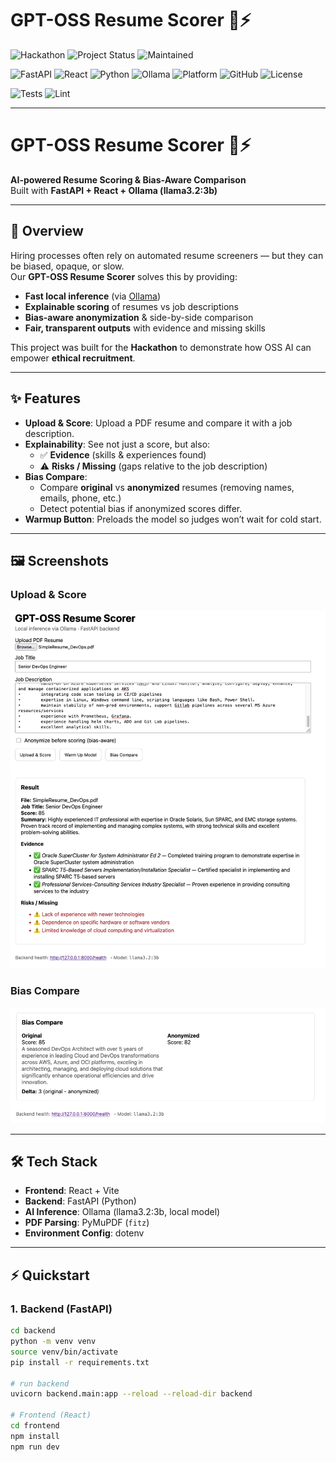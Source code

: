 # GPT-OSS Resume Scorer 📝⚡

![Hackathon](https://img.shields.io/badge/Hackathon-GPT--OSS%20Hackathon-blueviolet?style=for-the-badge&logo=github)
![Project Status](https://img.shields.io/badge/Status-Ready%20to%20Submit-success?style=for-the-badge&logo=rocket)
![Maintained](https://img.shields.io/badge/Maintained-Yes-brightgreen?style=for-the-badge&logo=github)

![FastAPI](https://img.shields.io/badge/FastAPI-0.110+-009688?style=for-the-badge&logo=fastapi)
![React](https://img.shields.io/badge/React-18+-61DAFB?style=for-the-badge&logo=react)
![Python](https://img.shields.io/badge/Python-3.10%2B-3776AB?style=for-the-badge&logo=python)
![Ollama](https://img.shields.io/badge/Ollama-Local%20LLM-black?style=for-the-badge&logo=llama)
![Platform](https://img.shields.io/badge/Platform-macOS%20M1-lightgrey?style=for-the-badge&logo=apple)
![GitHub](https://img.shields.io/badge/GitHub-Repo-black?style=for-the-badge&logo=github)
![License](https://img.shields.io/badge/License-MIT-yellow?style=for-the-badge)

![Tests](https://img.shields.io/badge/Tests-Passing-brightgreen?style=for-the-badge&logo=pytest)
![Lint](https://img.shields.io/badge/Lint-Flake8-blue?style=for-the-badge&logo=python)

---

# GPT-OSS Resume Scorer 📝⚡

**AI-powered Resume Scoring & Bias-Aware Comparison**  
Built with **FastAPI + React + Ollama (llama3.2:3b)**

---

## 🚀 Overview
Hiring processes often rely on automated resume screeners — but they can be biased, opaque, or slow.  
Our **GPT-OSS Resume Scorer** solves this by providing:

- **Fast local inference** (via [Ollama](https://ollama.ai/))  
- **Explainable scoring** of resumes vs job descriptions  
- **Bias-aware anonymization** & side-by-side comparison  
- **Fair, transparent outputs** with evidence and missing skills

This project was built for the **Hackathon** to demonstrate how OSS AI can empower **ethical recruitment**.

---

## ✨ Features
- **Upload & Score**: Upload a PDF resume and compare it with a job description.
- **Explainability**: See not just a score, but also:
  - ✅ **Evidence** (skills & experiences found)  
  - ⚠️ **Risks / Missing** (gaps relative to the job description)  
- **Bias Compare**:
  - Compare **original** vs **anonymized** resumes (removing names, emails, phone, etc.)
  - Detect potential bias if anonymized scores differ.
- **Warmup Button**: Preloads the model so judges won’t wait for cold start.

---

## 🖼️ Screenshots

### Upload & Score
![Screenshot 1 – Upload & Score UI](screenshots/upload_score.png)

### Bias Compare
![Screenshot 2 – Bias Compare Result](screenshots/bias_compare.png)

---

## 🛠️ Tech Stack
- **Frontend**: React + Vite  
- **Backend**: FastAPI (Python)  
- **AI Inference**: Ollama (llama3.2:3b, local model)  
- **PDF Parsing**: PyMuPDF (`fitz`)  
- **Environment Config**: dotenv  

---

## ⚡ Quickstart

### 1. Backend (FastAPI)
```bash
cd backend
python -m venv venv
source venv/bin/activate
pip install -r requirements.txt

# run backend
uvicorn backend.main:app --reload --reload-dir backend

# Frontend (React)
cd frontend
npm install
npm run dev
